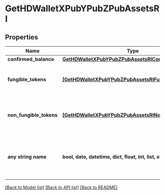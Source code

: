 # GetHDWalletXPubYPubZPubAssetsRI


## Properties
Name | Type | Description | Notes
------------ | ------------- | ------------- | -------------
**confirmed_balance** | [**GetHDWalletXPubYPubZPubAssetsRIConfirmedBalance**](GetHDWalletXPubYPubZPubAssetsRIConfirmedBalance.md) |  | 
**fungible_tokens** | [**[GetHDWalletXPubYPubZPubAssetsRIFungibleTokens]**](GetHDWalletXPubYPubZPubAssetsRIFungibleTokens.md) | Represents fungible tokens&#39;es detailed information | [optional] 
**non_fungible_tokens** | [**[GetHDWalletXPubYPubZPubAssetsRINonFungibleTokens]**](GetHDWalletXPubYPubZPubAssetsRINonFungibleTokens.md) | Represents non-fungible tokens&#39;es detailed information. | [optional] 
**any string name** | **bool, date, datetime, dict, float, int, list, str, none_type** | any string name can be used but the value must be the correct type | [optional]

[[Back to Model list]](../README.md#documentation-for-models) [[Back to API list]](../README.md#documentation-for-api-endpoints) [[Back to README]](../README.md)


